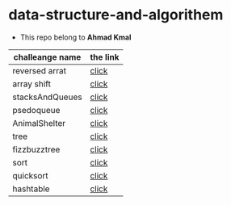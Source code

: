 # data-structure-and-algorithem

* This repo belong to **Ahmad Kmal**

|challeange name | the link     |
|--------------|--------------|
|reversed arrat     | [click](./challenges/array-reverse/readme.md)            |
|array shift     | [click](./challenges/array-shift/readme.md)            |
|stacksAndQueues   | [click](./challenges/stacksAndQueues/readme.md)            |
|psedoqueue   | [click](./challenges/queueWithStacks/readme.md)            |
|AnimalShelter   | [click](./challenges/fifoAnimalShelter/readme.md)            |
|tree   | [click](./challenges/tree/readme.md)            |
|fizzbuzztree   | [click](./challenges/fizzBuzzTree/readme.md)            |
|sort  | [click](./challenges/sort/blog.md)            |
|quicksort  | [click](./challenges/sort/blog3.md)            |
|hashtable  | [click](./challenges/hashtable/readme.md)            |